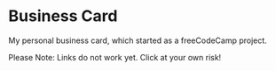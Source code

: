 # Business Card

My personal business card, which started as a freeCodeCamp project.

Please Note: Links do not work yet. Click at your own risk!
